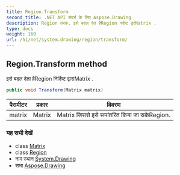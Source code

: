 ```yaml
---
title: Region.Transform
second_title: .NET API संदर्भ के लिए Aspose.Drawing
description: Region तरक. इसे बदल देत हैRegion नर्दष्ट द्वरMatrix .
type: docs
weight: 160
url: /hi/net/system.drawing/region/transform/
---
```

## Region.Transform method

इसे बदल देता हैRegion निर्दिष्ट द्वाराMatrix .

```csharp
public void Transform(Matrix matrix)
```

| पैरामीटर | प्रकार | विवरण |
| --- | --- | --- |
| matrix | Matrix | Matrix जिससे इसे रूपांतरित किया जा सकेRegion. |

### यह सभी देखें

* class [Matrix](../../../system.drawing.drawing2d/matrix/)
* class [Region](../)
* नाम स्थान [System.Drawing](../../region/)
* सभा [Aspose.Drawing](../../../)


